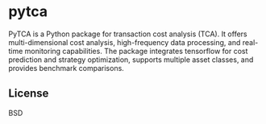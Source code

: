 # pytca
PyTCA is a Python package for transaction cost analysis (TCA). It offers multi-dimensional cost analysis, high-frequency data processing, and real-time monitoring capabilities. The package integrates tensorflow for cost prediction and strategy optimization, supports multiple asset classes, and provides benchmark comparisons.

## License
BSD

